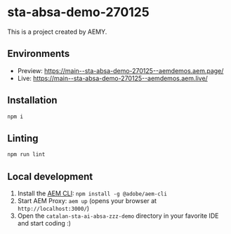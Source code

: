 # sta-absa-demo-270125

This is a project created by AEMY.

## Environments

- Preview: https://main--sta-absa-demo-270125--aemdemos.aem.page/
- Live: https://main--sta-absa-demo-270125--aemdemos.aem.live/

## Installation

```sh
npm i
```

## Linting

```sh
npm run lint
```

## Local development

1. Install the [AEM CLI](https://github.com/adobe/helix-cli): `npm install -g @adobe/aem-cli`
1. Start AEM Proxy: `aem up` (opens your browser at `http://localhost:3000/`)
1. Open the `catalan-sta-ai-absa-zzz-demo` directory in your favorite IDE and start coding :)

